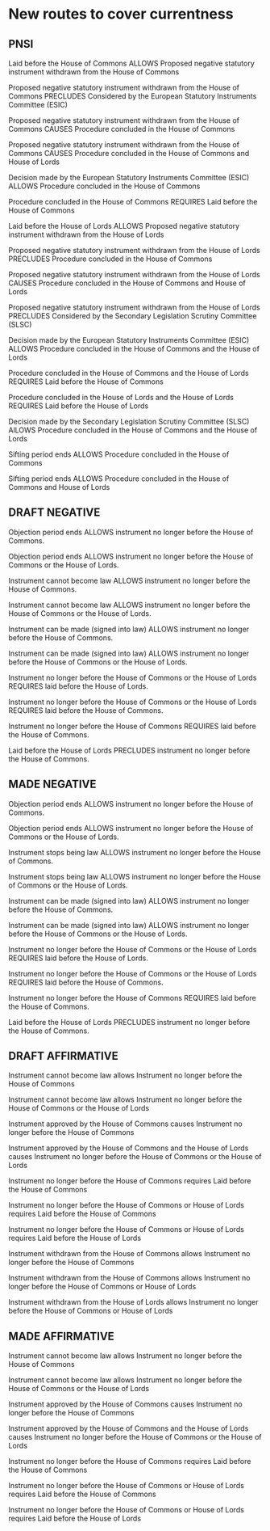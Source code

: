 # New routes to cover currentness

## PNSI

Laid before the House of Commons ALLOWS Proposed negative statutory instrument withdrawn from the House of Commons

Proposed negative statutory instrument withdrawn from the House of Commons PRECLUDES Considered by the European Statutory Instruments Committee (ESIC)

Proposed negative statutory instrument withdrawn from the House of Commons CAUSES Procedure concluded in the House of Commons

Proposed negative statutory instrument withdrawn from the House of Commons CAUSES Procedure concluded in the House of Commons and House of Lords

Decision made by the European Statutory Instruments Committee (ESIC) ALLOWS Procedure concluded in the House of Commons

Procedure concluded in the House of Commons REQUIRES Laid before the House of Commons

Laid before the House of Lords ALLOWS Proposed negative statutory instrument withdrawn from the House of Lords

Proposed negative statutory instrument withdrawn from the House of Lords PRECLUDES Procedure concluded in the House of Commons

Proposed negative statutory instrument withdrawn from the House of Lords CAUSES Procedure concluded in the House of Commons and House of Lords

Proposed negative statutory instrument withdrawn from the House of Lords PRECLUDES Considered by the Secondary Legislation Scrutiny Committee (SLSC)

Decision made by the European Statutory Instruments Committee (ESIC) ALLOWS Procedure concluded in the House of Commons and the House of Lords

Procedure concluded in the House of Commons and the House of Lords REQUIRES Laid before the House of Commons

Procedure concluded in the House of Lords and the House of Lords REQUIRES Laid before the House of Lords

Decision made by the Secondary Legislation Scrutiny Committee (SLSC) AlLOWS Procedure concluded in the House of Commons and the House of Lords

Sifting period ends ALLOWS Procedure concluded in the House of Commons

Sifting period ends ALLOWS Procedure concluded in the House of Commons and House of Lords


## DRAFT NEGATIVE

Objection period ends ALLOWS instrument no longer before the House of Commons.

Objection period ends ALLOWS instrument no longer before the House of Commons or the House of Lords.

Instrument cannot become law ALLOWS instrument no longer before the House of Commons.

Instrument cannot become law ALLOWS instrument no longer before the House of Commons or the House of Lords.

Instrument can be made (signed into law) ALLOWS instrument no longer before the House of Commons.

Instrument can be made (signed into law) ALLOWS instrument no longer before the House of Commons or the House of Lords.

Instrument no longer before the House of Commons or the House of Lords REQUIRES laid before the House of Lords.

Instrument no longer before the House of Commons or the House of Lords REQUIRES laid before the House of Commons.

Instrument no longer before the House of Commons REQUIRES laid before the House of Commons.

Laid before the House of Lords PRECLUDES instrument no longer before the House of Commons.

## MADE NEGATIVE

Objection period ends ALLOWS instrument no longer before the House of Commons.

Objection period ends ALLOWS instrument no longer before the House of Commons or the House of Lords.

Instrument stops being law ALLOWS instrument no longer before the House of Commons.

Instrument stops being law ALLOWS instrument no longer before the House of Commons or the House of Lords.

Instrument can be made (signed into law) ALLOWS instrument no longer before the House of Commons.

Instrument can be made (signed into law) ALLOWS instrument no longer before the House of Commons or the House of Lords.

Instrument no longer before the House of Commons or the House of Lords REQUIRES laid before the House of Lords.

Instrument no longer before the House of Commons or the House of Lords REQUIRES laid before the House of Commons.

Instrument no longer before the House of Commons REQUIRES laid before the House of Commons.

Laid before the House of Lords PRECLUDES instrument no longer before the House of Commons.

## DRAFT AFFIRMATIVE

Instrument cannot become law allows Instrument no longer before the House of Commons

Instrument cannot become law allows Instrument no longer before the House of Commons or the House of Lords

Instrument approved by the House of Commons causes Instrument no longer before the House of Commons

Instrument approved by the House of Commons and the House of Lords causes Instrument no longer before the House of Commons or the House of Lords

Instrument no longer before the House of Commons requires Laid before the House of Commons

Instrument no longer before the House of Commons or House of Lords requires Laid before the House of Commons

Instrument no longer before the House of Commons or House of Lords requires Laid before the House of Lords

Instrument withdrawn from the House of Commons allows Instrument no longer before the House of Commons

Instrument withdrawn from the House of Commons allows Instrument no longer before the House of Commons or House of Lords

Instrument withdrawn from the House of Lords allows Instrument no longer before the House of Commons or House of Lords

## MADE AFFIRMATIVE

Instrument cannot become law allows Instrument no longer before the House of Commons

Instrument cannot become law allows Instrument no longer before the House of Commons or the House of Lords

Instrument approved by the House of Commons causes Instrument no longer before the House of Commons

Instrument approved by the House of Commons and the House of Lords causes Instrument no longer before the House of Commons or the House of Lords

Instrument no longer before the House of Commons requires Laid before the House of Commons

Instrument no longer before the House of Commons or House of Lords requires Laid before the House of Commons

Instrument no longer before the House of Commons or House of Lords requires Laid before the House of Lords
